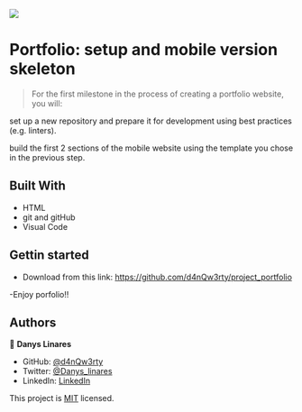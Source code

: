 ![](https://img.shields.io/badge/Microverse-blueviolet)

# Portfolio: setup and mobile version skeleton

>For the first milestone in the process of creating a portfolio website, you will:

set up a new repository and prepare it for development using best practices (e.g. linters).

build the first 2 sections of the mobile website using the template you chose in the previous step.

## Built With

- HTML
- git and gitHub
- Visual Code

## Gettin started

- Download from this link: https://github.com/d4nQw3rty/project_portfolio

-Enjoy porfolio!!

## Authors

👤 **Danys Linares**

- GitHub: [@d4nQw3rty](https://github.com/d4nQw3rty)
- Twitter: [@Danys_linares](https://twitter.com/Danys_Linares)
- LinkedIn: [LinkedIn](https://www.linkedin.com/in/danys-linares-6a328b238?lipi=urn%3Ali%3Apage%3Ad_flagship3_profile_view_base_contact_details%3BnkyI5IMjTzSg4PVJIZh%2BMw%3D%3D)

This project is [MIT](./MIT.md) licensed.
